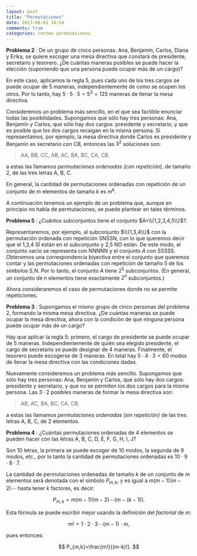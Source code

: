 ```yaml
---
layout: post
title: "Permutaciones"
date: 2013-08-01 16:54
comments: true
categories: conteo permutaciones
---
```


**Problema 2**
: De un grupo de cinco personas: Ana, Benjamín, Carlos, Diana
y Erika, se quiere escoger una mesa directiva que constará de
presidente, secretario y tesorero. ¿De cuántas maneras posibles se puede
hacer la elección (suponiendo que una persona puede ocupar más de un
cargo)?

En este caso, aplicamos la regla 5, pues cada uno de los tres
cargos se puede ocupar de 5 maneras, independientemente de como se
ocupen los otros. Por lo tanto, hay $5\cdot 5\cdot 5=5^{3}=125$ maneras
de llenar la mesa directiva.

Consideremos un problema más sencillo, en el que sea factible enunciar
todas las posibilidades. Supongamos que sólo hay tres personas: Ana,
Benjamín y Carlos, que sólo hay dos cargos: presidente y secretario, y
que es posible que los dos cargos recaigan en la misma persona. Si
representamos, por ejemplo, la mesa directiva donde Carlos es presidente
y Benjamín es secretario con CB, entonces las $3^{2}$ soluciones son:

> AA, BB, CC, AB, AC, BA, BC, CA, CB.

a estas las llamamos *permutaciones ordenadas (con repetición)*, de
tamaño 2, de las tres letras A, B, C.

En general, la cantidad de permutaciones ordenadas con repetición de un
conjunto de $m$ elementos de tamaño $k$ es $m^{k}$.

A continuación tenemos un ejemplo de un problema que, aunque en
principio no habla de permutaciones, se puede plantear en tales
términos.

**Problema 5**
: ¿Cuántos subconjuntos tiene el conjunto $A=\\{1,2,3,4,5\\}$?.

Representaremos, por ejemplo, al subconjunto $\\{1,3,4\\}$ con la
permutación ordenada con repetición SNSSN, con lo que queremos decir que
el 1,3,4 SÍ están en el subconjunto y 2,5 NO están. De este modo, el
conjunto vacío se representa con NNNNN y el conjunto $A$ con SSSSS.
Obtenemos una correspondencia biyectiva entre el conjunto que queremos
contar y las permutaciones ordenadas con repetición de tamaño 5 de los
símbolos S,N. Por lo tanto, el conjunto $A$ tiene $2^{5}$ subconjuntos.
(En general, un conjunto de $n$ elementos tiene exactamente $2^{n}$
subconjuntos.)

Ahora consideraremos el caso de permutaciones donde no se permite
repeticiones.

**Problema 3**
: Supongamos el mismo grupo de cinco personas del
problema 2, formando la misma mesa directiva. ¿De cuántas
maneras se puede ocupar la mesa directiva, ahora con la condición de que
ninguna persona puede ocupar más de un cargo?

Hay que aplicar la regla 5: primero, el cargo de presidente se puede
ocupar de 5 maneras. Independientemente de quién sea elegido presidente,
el cargo de secretario se puede designar de 4 maneras. Finalmente, el
tesorero puede escogerse de 3 maneras. En total hay $5\cdot 4\cdot 3
=60$ modos de llenar la mesa directiva con las condiciones dadas.

Nuevamente consideremos un problema más sencillo. Supongamos que sólo
hay tres personas: Ana, Benjamín y Carlos, que sólo hay dos cargos:
presidente y secretario, y que no se permiten los dos cargos para la
misma persona. Las $3\cdot 2$ posibles maneras de formar la mesa
directiva son:

> AB, AC, BA, BC, CA, CB.

a estas las llamamos *permutaciones ordenadas (sin repetición)* de las
tres letras A, B, C, de 2 elementos.

**Problema 4**
: ¿Cuántas permutaciones ordenadas de 4 elementos se pueden
hacer con las letras A, B, C, D, E, F, G, H, I, J?

Son 10 letras, la primera se puede escoger de 10 modos, la segunda de 9
modos, etc., por lo tanto la cantidad de permutaciones ordenadas es
$10\cdot 9\cdot 8\cdot 7$.

La cantidad de permutaciones ordenadas de tamaño $k$ de un conjunto de
$m$ elementos será denotada con el símbolo $P_{m,k}$, y es igual a
$m(m-1)(m-2)\cdots$ hasta tener $k$ factores, es decir:

$$
P_{m,k}=m(m-1)(m-2)\cdots (m-(k-1)).
$$

Esta fórmula se puede escribir mejor usando la definición del
*factorial* de $m$:

$$
m!=1\cdot 2\cdot 3\cdots (m-1)\cdot m,
$$

pues entonces:

$$
P_{m,k}=\frac{m!}{(m-k)!}.
$$
